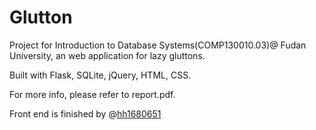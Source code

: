 # Glutton
Project for Introduction to Database Systems(COMP130010.03)@ Fudan University, an web application for lazy gluttons.

Built with Flask, SQLite, jQuery, HTML, CSS.

For more info, please refer to report.pdf.

Front end is finished by @[hh1680651](https://github.com/hh1680651)
